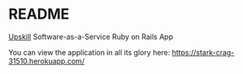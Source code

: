 # README

[Upskill](http://upskillcourses.com) Software-as-a-Service Ruby on Rails App

You can view the application in all its glory here:
https://stark-crag-31510.herokuapp.com/